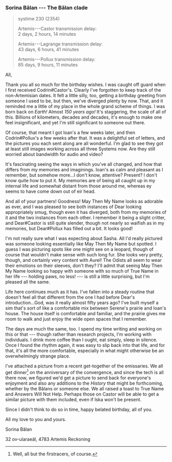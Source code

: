 ### Sorina Bălan --- The Bălan clade

> systime 230 (2354)
>
> Artemis---Castor transmission delay:  
> 2 days, 2 hours, 14 minutes
>
> Artemis---Lagrange transmission delay:  
> 43 days, 6 hours, 41 minutes
>
> Artemis---Pollux transmission delay:  
> 85 days, 9 hours, 11 minutes

All,

Thank you all so much for the birthday wishes. I was caught off guard when I first received Codrin#Castor's. Clearly I've forgotten to keep track of the non-Artemisian dates. It felt a little silly, too, getting a birthday greeting from someone I used to be, but then, we've diverged plenty by now. That, and it reminded me a little of my place in the whole grand scheme of things. I was born back on *Earth!* Almost *150 years ago!* It's staggering, the scale of all of this. Billions of kilometers, decades and decades, it's enough to make one feel insignificant, and yet I'm still significant to someone out there.

Of course, that meant I got Ioan's a few weeks later, and then Codrin#Pollux's a few weeks after that. It was a delightful set of letters, and the pictures you each sent along are all wonderful. I'm glad to see they got at least still images working across all three Systems now. Are they still worried about bandwidth for audio and video?

It's fascinating seeing the ways in which you've all changed, and how that differs from my memories and imaginings. Ioan's as calm and pleasant as I remember, but somehow more...I don't know, attentive? Present? I don't know quite how to put it. My memories are of being all caught up in my internal life and somewhat distant from those around me, whereas ey seems to have come down out of eir head.

And all of your partners! Goodness! May Then My Name looks as adorable as ever, and I was pleased to see both instances of Dear looking appropriately smug, though even it has diverged, both from my memories of it and the two instances from each other. I remember it being a slight critter, and Dear#Castor is still quite slender, though not nearly so waifish as in my memories, but Dear#Pollux has filled out a bit. It looks good!

I'm not really sure what I was expecting about Sasha. All I'd really pictured was someone looking essentially like May Then My Name but spotted. I guess I was picturing spots like one might see on a leopard, though of course that wouldn't make sense with such long fur. She looks very pretty, though, and certainly very content with Aurel! The Odists all seem to wear their emotions on their sleeves, don't they? I'll admit that seeing May Then My Name looking so happy with someone with so much of True Name in her life --- holding paws, no less! --- is still a little surprising, but I'm pleased all the same.

Life here continues much as it has. I've fallen into a steady routine that doesn't feel all that different from the one I had before Dear's introduction...God, was it really almost fifty years ago? I've built myself a sim that's sort of like a comfortable mix between Serene's prairie and Ioan's house. The house itself is comfortable and familiar, and the prairie gives me room to walk and just enjoy the wide open spaces that I remember.

The days are much the same, too. I spend my time writing and working on this or that --- though rather than research projects, I'm working with individuals. I drink more coffee than I ought, eat simply, sleep in silence. Once I found the rhythm again, it was easy to slip back into that life, and for that, it's all the more comfortable, especially in what might otherwise be an overwhelmingly strange place.

I've attached a picture from a recent get-together of the emissaries. We all get dinner[^firstracers] on the anniversary of the convergence, and since the tech is all there now, we figured we'd get a picture to send back for everyone's enjoyment and also any additions to the *History* that might be forthcoming, whether by the Bălans or someone else. We all raised a toast to True Name and Answers Will Not Help. Perhaps those on Castor will be able to get a similar picture with them included, even if Iska won't be present.

Since I didn't think to do so in time, happy belated birthday, all of you.

All my love to you and yours.

Sorina Bălan

32 ov-ularaeäl, 4783 Artemis Reckoning

[^firstracers]: Well, all but the firstracers, of course.
